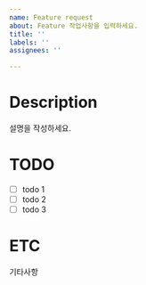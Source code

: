 ```yaml
---
name: Feature request
about: Feature 작업사항을 입력하세요.
title: ''
labels: ''
assignees: ''

---
```


# Description
설명을 작성하세요.

# TODO

- [ ] todo 1
- [ ] todo 2
- [ ] todo 3

# ETC
기타사항
